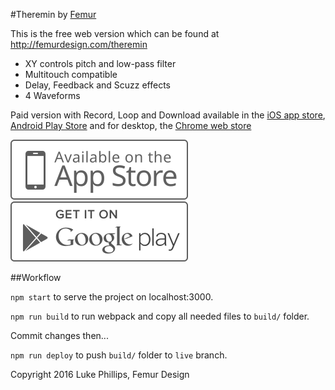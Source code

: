 #Theremin by [Femur](http://femurdesign.com)

This is the free web version which can be found at http://femurdesign.com/theremin

- XY controls pitch and low-pass filter
- Multitouch compatible
- Delay, Feedback and Scuzz effects
- 4 Waveforms

Paid version with Record, Loop and Download available in the [iOS app store](http://geo.itunes.apple.com/us/app/theremin-synth-loop-record/id1104816326?mt=8), [Android Play Store](https://play.google.com/store/apps/details?id=com.femurdesign.theremin) and for desktop, the [Chrome web store](https://chrome.google.com/webstore/detail/theremin/ghajldemkobafmgejbnjpeohpifhkhjd)

[![iOS app store](./apple-store.svg)](http://geo.itunes.apple.com/us/app/theremin-synth-loop-record/id1104816326?mt=8)
[![Android Play Store](./google-play.svg)](https://play.google.com/store/apps/details?id=com.femurdesign.theremin)


##Workflow

`npm start` to serve the project on localhost:3000.

`npm run build` to run webpack and copy all needed files to `build/` folder.

Commit changes then...    

`npm run deploy` to push `build/` folder to `live` branch.


Copyright 2016 Luke Phillips, Femur Design
